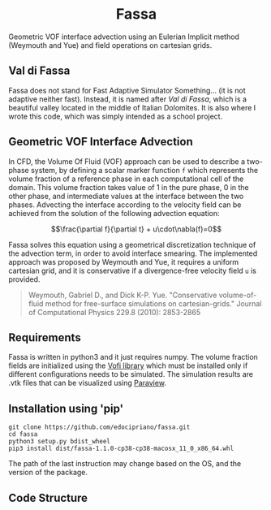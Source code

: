 # <h1 align="center">Fassa</h1>
Geometric VOF interface advection using an Eulerian Implicit method (Weymouth and Yue) and field operations on cartesian grids.

## Val di Fassa
Fassa does not stand for Fast Adaptive Simulator Something... (it is not adaptive neither fast). Instead, it is named after *Val di Fassa*, which is a beautiful valley located in the middle of Italian Dolomites. It is also where I wrote this code, which was simply intended as a school project.

## Geometric VOF Interface Advection
In CFD, the Volume Of Fluid (VOF) approach can be used to describe a two-phase system, by defining a scalar marker function ``f`` which represents the volume fraction of a reference phase in each computational cell of the domain. This volume fraction takes value of 1 in the pure phase, 0 in the other phase, and intermediate values at the interface between the two phases.
Advecting the interface according to the velocity field can be achieved from the solution of the following advection equation:
```math
\frac{\partial f}{\partial t} + u\cdot\nabla(f)=0
```  
Fassa solves this equation using a geometrical discretization technique of the advection term, in order to avoid interface smearing. The implemented approach was proposed by Weymouth and Yue, it requires a uniform cartesian grid, and it is conservative if a divergence-free velocity field ``u`` is provided.
> Weymouth, Gabriel D., and Dick K-P. Yue. "Conservative volume-of-fluid method for free-surface simulations on cartesian-grids." Journal of Computational Physics 229.8 (2010): 2853-2865

## Requirements
Fassa is written in python3 and it just requires numpy.
The volume fraction fields are initialized using the [Vofi library](https://github.com/VOFTracking/Vofi) which must be installed only if different configurations needs to be simulated.
The simulation results are .vtk files that can be visualized using [Paraview](https://www.paraview.org).

## Installation using 'pip'
```
git clone https://github.com/edocipriano/fassa.git
cd fassa
python3 setup.py bdist_wheel
pip3 install dist/fassa-1.1.0-cp38-cp38-macosx_11_0_x86_64.whl
```

The path of the last instruction may change based on the OS, and the version of the package.

## Code Structure


